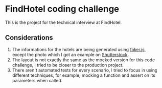 # FindHotel coding challenge

This is the project for the technical interview at FindHotel.

## Considerations

1. The informations for the hotels are being generated using [faker.js](https://github.com/marak/Faker.js/), except the photo which I got an example on [Shutterstock](https://www.shutterstock.com/).
2. The layout is not exactly the same as the mocked version for this code challenge, I tried to be closer to the production project.
3. There aren't automated tests for every scenario, I tried to focus in using different techniques, for example, mocking a function and assert on its parameters when called.

